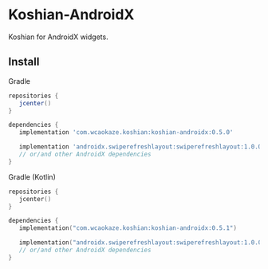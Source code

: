
Koshian-AndroidX
================================================================================

Koshian for AndroidX widgets.


Install
--------------------------------------------------------------------------------
Gradle
```groovy
repositories {
   jcenter()
}

dependencies {
   implementation 'com.wcaokaze.koshian:koshian-androidx:0.5.0'

   implementation 'androidx.swiperefreshlayout:swiperefreshlayout:1.0.0'
   // or/and other AndroidX dependencies
}
```

Gradle (Kotlin)
```kotlin
repositories {
   jcenter()
}

dependencies {
   implementation("com.wcaokaze.koshian:koshian-androidx:0.5.1")

   implementation("androidx.swiperefreshlayout:swiperefreshlayout:1.0.0")
   // or/and other AndroidX dependencies
}
```

